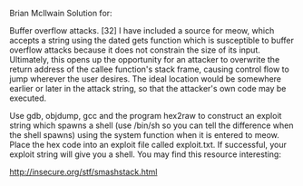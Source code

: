 Brian McIlwain
Solution for:

Buffer overflow attacks.
[32] I have included a source for meow, which accepts a string using the dated gets function which is susceptible to buffer overflow attacks because it does not constrain the size of its input. Ultimately, this opens up the opportunity for an attacker to overwrite the return address of the callee function's stack frame, causing control flow to jump wherever the user desires. The ideal location would be somewhere earlier or later in the attack string, so that the attacker's own code may be executed.

Use gdb, objdump, gcc and the program hex2raw to construct an exploit string which spawns a shell (use /bin/sh so you can tell the difference when the shell spawns) using the system function when it is entered to meow. Place the hex code into an exploit file called exploit.txt. If successful, your exploit string will give you a shell. You may find this resource interesting:

http://insecure.org/stf/smashstack.html
